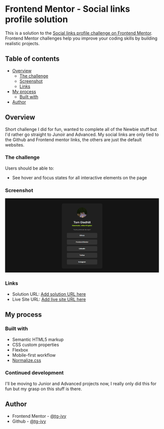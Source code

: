 # Frontend Mentor - Social links profile solution

This is a solution to the [Social links profile challenge on Frontend Mentor](https://www.frontendmentor.io/challenges/social-links-profile-UG32l9m6dQ). Frontend Mentor challenges help you improve your coding skills by building realistic projects. 

## Table of contents

- [Overview](#overview)
  - [The challenge](#the-challenge)
  - [Screenshot](#screenshot)
  - [Links](#links)
- [My process](#my-process)
  - [Built with](#built-with)
- [Author](#author)


## Overview

Short challenge I did for fun, wanted to complete all of the Newbie stuff but I'd rather go straight to Junoir and Advanced. My social links are only tied to the Github and Frontend mentor links, the others are just the default websites.

### The challenge

Users should be able to:

- See hover and focus states for all interactive elements on the page

### Screenshot

![](./assets/images/website-screenshot.png)

### Links

- Solution URL: [Add solution URL here](https://github.com/tg-ivy/social-links)
- Live Site URL: [Add live site URL here](https://tg-ivy.github.io/social-links/)

## My process


### Built with

- Semantic HTML5 markup
- CSS custom properties
- Flexbox
- Mobile-first workflow
- [Normalize.css](https://necolas.github.io/normalize.css/)

### Continued development

I'll be moving to Junior and Advanced projects now, I really only did this for fun but my grasp on this stuff is there.


## Author

- Frontend Mentor - [@tg-ivy](https://www.frontendmentor.io/profile/tg-ivy)
- Github - [@tg-ivy](https://github.com/tg-ivy)